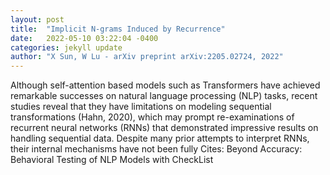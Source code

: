 ```yaml
---
layout: post
title:  "Implicit N-grams Induced by Recurrence"
date:   2022-05-10 03:22:04 -0400
categories: jekyll update
author: "X Sun, W Lu - arXiv preprint arXiv:2205.02724, 2022"
---
```

Although self-attention based models such as Transformers have achieved remarkable successes on natural language processing (NLP) tasks, recent studies reveal that they have limitations on modeling sequential transformations (Hahn, 2020), which may prompt re-examinations of recurrent neural networks (RNNs) that demonstrated impressive results on handling sequential data. Despite many prior attempts to interpret RNNs, their internal mechanisms have not been fully Cites: Beyond Accuracy: Behavioral Testing of NLP Models with CheckList